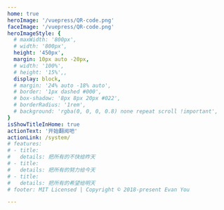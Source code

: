```yaml
---
home: true
heroImage: '/vuepress/QR-code.png'
faceImage: '/vuepress/QR-code.png'
heroImageStyle: {
  # maxWidth: '800px',
  # width: '800px',
  height: '450px',
  margin: 10px auto -20px,
  # width: '100%',
  # height: '15%',,
  display: block,
  # margin: '24% auto -18% auto',
  # border: '1px dashed #000',
  # box-shadow: '8px 8px 20px #022',
  # borderRadius: '1rem',
  # background: 'rgba(0, 0, 0, 0.8) none repeat scroll !important',
}
isShowTitleInHome: true
actionText: '开始翻阅吧'
actionLink: /system/
# features:
# - title: 
#   details: 把所有的不快给昨天
# - title: 
#   details: 把所有的努力给今天
# - title: 
#   details: 把所有的希望给明天
# footer: MIT Licensed | Copyright © 2018-present Evan You

---
```


<CanvasNest color='62,175,124' zIndex='2'></CanvasNest>

<!-- <Clock/> -->

<!-- ::: tip 昨天今天明天

问一问，人的一生能有几天 <br/>
算一算，人的一生不过三天 <br/>

跑过去的是昨天 <br/>
奔过来的是明天 <br/>
正在走的是今天 <br/>

不要忘记昨天 <br/>
认真计划明天 <br/>
好好把握今天 <br/>

但愿到了明天 <br/>
今天已成昨天 <br/>
而你依然在我身边 <br/>

春梦无痕，秋夜缠绵 <br/>
如歌岁月，似水流年 <br/>

但愿到了明天 <br/>
今天已成昨天 <br/>
而我依然在你心间  

::: -->




<style>
.home .content__default:not(.custom) {
  max-width: 100% !important;
  margin: 0  !important;
  padding: 0 !important;
}
.home .hero h1 {
    display: none;
}
.home img {
   transform: scale(0.8,0.8) !important;
   transition: all 1s!important;
   animation:mymove 5s infinite;
  -webkit-animation:mymove 5s infinite; /*Safari and Chrome*/
}
.home img:hover {
   transform: scale(1)!important;
   transition:all 2s !important;
}

@keyframes mymove
{
    0% { 
      opacity: 1;
      -webkit-transform: scale(0.8);
      transform: scale(0.8); 
    }

    45%{
      opacity: 0.8;
      -webkit-transform: scale(1);
      transform: scale(1); 
    }
    
    100% { 
      opacity: 1;
      -webkit-transform: scale(0.8);
      transform: scale(0.8); 
    }
}

@-webkit-keyframes mymove /*Safari and Chrome*/
{
    0% { 
      opacity: 1;
      -webkit-transform: scale(0.8);
      transform: scale(0.8); 
    }

    45%{
      opacity: 0.8;
      -webkit-transform: scale(1);
      transform: scale(1); 
    }
    
    100% { 
      opacity: 1;
      -webkit-transform: scale(0.8);
      transform: scale(0.8); 
    }
}

/* 阻止描述冒泡 */
.home .hero .description{
    pointer-events: none;
    cursor: default;
    opacity: 0.6;
}
.home .feature p {
    color: #476582 !important;
}
.home .hero .description {
    color: #476582 !important;
}
.wrap {
    display: flex;
    justify-content: center;
    align-items: center;
    width: 100%;
    height: 200px;
    min-height: 10vh;
    background: transparent none repeat scroll!important;
    position: fixed;
    top: -120%;
    left: -1%;
}

@media screen and (max-width: 768px){
  .clock {
    margin-top: -35%
  }
}

@media screen and (max-width: 700px){
  .wrap {
    top:-107%;
    transform: scale(0.68,0.58);
  }
  .home img {    
    margin: 24% auto -6% auto !important;
  }
  .home .feature {
    width: 100%;
    text-align: center;
    color: rgb(71, 101, 130) !important;
    padding: 5px !important;
    margin: -12px;
    margin-left: 0px;
  }
  .clock {
    margin-top: 0%;
    background: rgba(0, 0, 0, 0) none repeat scroll !important;
    background-image: url() !important;
  }
}
.clock {
  transition: all 2s;
}
.wrap {
  transition: all 2s;
}
.clock:hover {
  transform: scale(0.55) !important;
  transition: all 2s;
}
.wrap:hover {
  transform: scale(1.15) !important;
  transition: all 2s;
}

</style>

